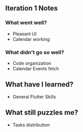 ## Iteration 1 Notes

### What went well?
- Pleasant UI
- Calendar working

### What didn't go so well?
- Code organization
- Calendar Events fetch

## What have I learned?
- General Flutter Skills

## What still puzzles me?
- Tasks distribution